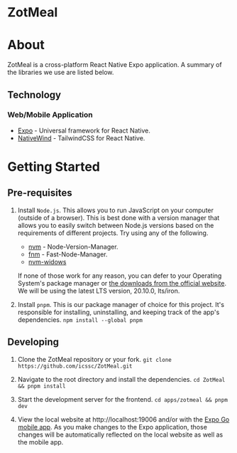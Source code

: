 # ZotMeal


# About
ZotMeal is a cross-platform React Native Expo application.
A summary of the libraries we use are listed below.

## Technology

### Web/Mobile Application
- [Expo](https://expo.dev) - Universal framework for React Native.
- [NativeWind](https://www.nativewind.dev) - TailwindCSS for React Native.


# Getting Started

## Pre-requisites
1. Install `Node.js`. This allows you to run JavaScript on your computer (outside of a browser).
   This is best done with a version manager that allows you to easily switch between
   Node.js versions based on the requirements of different projects.
   Try using any of the following.
   - [nvm](https://github.com/nvm-sh/nvm) - Node-Version-Manager.
   - [fnm](https://github.com/Schniz/fnm) - Fast-Node-Manager.
   - [nvm-widows](https://github.com/coreybutler/nvm-windows)

   If none of those work for any reason, you can defer to your Operating System's
   package manager or [the downloads from the official website](https://nodejs.org/en/download).
   We will be using the latest LTS version, 20.10.0, lts/iron.

2. Install `pnpm`. This is our package manager of choice for this project.
   It's responsible for installing, uninstalling, and keeping track of the app's dependencies.
   `npm install --global pnpm`

## Developing
1. Clone the ZotMeal repository or your fork.
   `git clone https://github.com/icssc/ZotMeal.git`

2. Navigate to the root directory and install the dependencies.
   `cd ZotMeal && pnpm install`

3. Start the development server for the frontend.
  `cd apps/zotmeal && pnpm dev`

4. View the local website at http://localhost:19006 and/or with the [Expo Go mobile app](https://expo.dev/client).
   As you make changes to the Expo application, those changes will be automatically 
   reflected on the local website as well as the mobile app.
